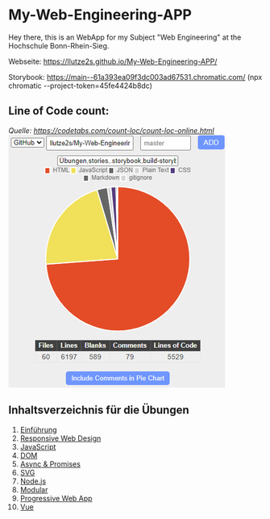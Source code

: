# My-Web-Engineering-APP
Hey there,
this is an WebApp for my Subject "Web Engineering" at the Hochschule Bonn-Rhein-Sieg.

Webseite:  https://llutze2s.github.io/My-Web-Engineering-APP/

Storybook: https://main--61a393ea09f3dc003ad67531.chromatic.com/   (npx chromatic --project-token=45fe4424b8dc)

## Line of Code count:
<i>Quelle: https://codetabs.com/count-loc/count-loc-online.html</i>
![Line Of Code](LOC_from_codetabs_com.PNG)

## Inhaltsverzeichnis für die Übungen
1. [Einführung](./Übungen/Übung1.md)
2. [Responsive Web Design](./Übungen/Übung2.md)
3. [JavaScript](./Übungen/Übung3.md)
4. [DOM](./Übungen/Übung4.md)
5. [Async & Promises](./Übungen/Übung5.md)
6. [SVG](./Übungen/Übung6.md)
7. [Node.js](./Übungen/Übung7.md)
8. [Modular](./Übungen/Übung8.md)
9. [Progressive Web App](./Übungen/Übung9.md)
10. [Vue](./Übungen/Übung10.md)


